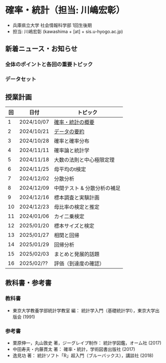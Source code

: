 # 確率・統計（担当: 川嶋宏彰）

- 兵庫県立大学 社会情報科学部 1回生後期
- 担当: 川嶋宏彰 (kawashima + [at] + sis.u-hyogo.ac.jp)

## 新着ニュース・お知らせ

### 全体のポイントと各回の重要トピック


### データセット



## 授業計画

|回 |日付 |トピック|
|---|---|---|
|1 |2024/10/07 |[確率・統計の概要](slide/ProbStat2024_01.pdf)|
|2 |2024/10/21 |[データの要約](slide/ProbStat2024_02.pdf)|
|3 |2024/10/28 |確率と確率分布|
|4 |2024/11/11 |確率論と統計学|
|5 |2024/11/18 |大数の法則と中心極限定理|
|6 |2024/11/25 |母平均のt検定|
|7 |2024/12/02 |分散分析|
|8 |2024/12/09 |中間テスト & 分散分析の補足|
|9 |2024/12/16 |標本調査と実験計画|
|10|2024/12/23 |母比率の検定と推定|
|11|2024/01/06 |カイ二乗検定|
|12|2025/01/20 |標本サイズと検定|
|13|2025/01/27 |相関と回帰|
|14|2025/01/29 |回帰分析|
|15|2025/02/03 |まとめと発展的話題|
|16|2025/02/?? |評価（到達度の確認）|

<!--
|3 |2024/10/28 |[確率と確率分布](slide/ProbStat2024_03.pdf)|
|4 |2024/11/11 |[確率論と統計学](slide/ProbStat2024_04.pdf)|
|5 |2024/11/18 |[大数の法則と中心極限定理](slide/ProbStat2024_05.pdf)|
|6 |2024/11/25 |[母平均のt検定](slide/ProbStat2024_06.pdf)|
|7 |2024/12/02 |[分散分析](slide/ProbStat2024_07.pdf)|
|8 |2024/12/09 |[中間テスト（問題）](exercise/exam1-2023.pdf)[（解答）](exercise/exam1-2024_answer.pdf)<br />[分散分析の補足](slide/ProbStat2024_08.pdf)|
|9 |2024/12/16 |[標本調査と実験計画](slide/ProbStat2024_09.pdf)|
|10|2024/12/23 |[母比率の検定と推定](slide/ProbStat2024_10.pdf)|
|11|2024/01/06 |[カイ二乗検定](slide/ProbStat2024_11.pdf)|
|12|2025/01/20 |[標本サイズと検定](slide/ProbStat2024_12.pdf)|
|13|2025/01/27 |[相関と回帰](slide/ProbStat2024_13.pdf)|
|14|2025/01/29 |[回帰分析](slide/ProbStat2024_14.pdf)|
|15|2025/02/03 |[まとめと発展的話題](slide/ProbStat2024_15.pdf)|
|16|2025/02/?? |評価（到達度の確認）| -->


## 教科書・参考書

### 教科書

- 東京大学教養学部統計学教室 編： 統計学入門（基礎統計学Ⅰ），東京大学出版会 (1991)

### 参考書

- 栗原伸一，丸山敦史 著，ジーグレイプ制作： 統計学図鑑，オーム社 (2017)
- 中田寿夫・内藤貫太 著： 確率・統計，学術図書出版社 (2017)
- 逸見功 著： 統計ソフト「R」超入門（ブルーバックス），講談社 (2018)

<!-- ## Rのインストール

- Rを消してしまった場合のための[Rインストール方法](install-r) -->
